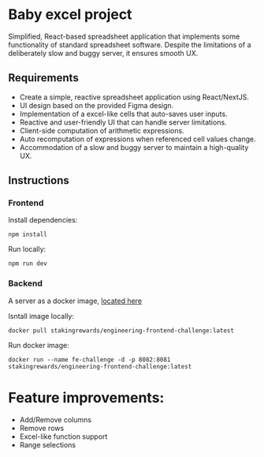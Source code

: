 # Baby excel project

Simplified, React-based spreadsheet application that implements some functionality of standard spreadsheet software. Despite the limitations of a deliberately slow and buggy server, it ensures smooth UX.

## Requirements

- Create a simple, reactive spreadsheet application using React/NextJS.
- UI design based on the provided Figma design.
- Implementation of a excel-like cells that auto-saves user inputs.
- Reactive and user-friendly UI that can handle server limitations.
- Client-side computation of arithmetic expressions.
- Auto recomputation of expressions when referenced cell values change.
- Accommodation of a slow and buggy server to maintain a high-quality UX.

## Instructions

### Frontend

Install dependencies:

```
npm install
```

Run locally:

```
npm run dev
```

### Backend

A server as a docker image, [located here](https://hub.docker.com/r/stakingrewards/engineering-frontend-challenge)

Isntall image locally:

```
docker pull stakingrewards/engineering-frontend-challenge:latest
```

Run docker image:

```
docker run --name fe-challenge -d -p 8082:8081 stakingrewards/engineering-frontend-challenge:latest
```

# Feature improvements:

- Add/Remove columns
- Remove rows
- Excel-like function support
- Range selections
